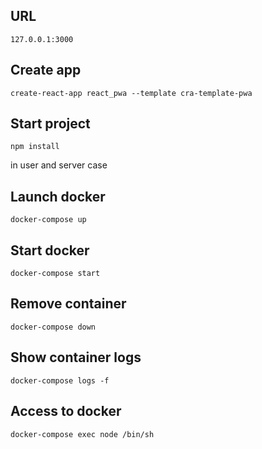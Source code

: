 ## URL
```
127.0.0.1:3000
```

## Create app
```
create-react-app react_pwa --template cra-template-pwa
```

## Start project

```
npm install 
```
in user and server case

## Launch docker
```
docker-compose up
```

## Start docker
```
docker-compose start
```

## Remove container
```
docker-compose down
```

## Show container logs
```
docker-compose logs -f
```

## Access to docker
```
docker-compose exec node /bin/sh
```
